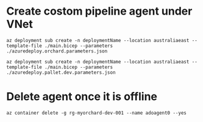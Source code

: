 # Create costom pipeline agent under VNet
```
az deployment sub create -n deploymentName --location australiaeast --template-file ./main.bicep --parameters ./azuredeploy.orchard.parameters.json
```

```
az deployment sub create -n deploymentName --location australiaeast --template-file ./main.bicep --parameters ./azuredeploy.pallet.dev.parameters.json
```


# Delete agent once it is offline
```
az container delete -g rg-myorchard-dev-001 --name adoagent0 --yes
```